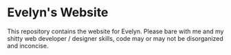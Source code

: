 # Evelyn's Website
This repository contains the website for Evelyn. Please bare with me and my shitty web developer / designer skills, code may or may not be disorganized and inconcise.
 
